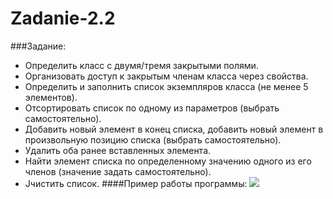 Zadanie-2.2
===========
###Задание:
*  Определить класс с двумя/тремя закрытыми полями.   
*  Организовать доступ к закрытым членам класса через свойства.   
*  Определить и заполнить список экземпляров класса (не менее 5 элементов).   
*  Отсортировать список по одному из параметров (выбрать самостоятельно).   
*  Добавить новый элемент в конец списка, добавить новый элемент в произвольную позицию списка (выбрать самостоятельно).  
*  Удалить оба ранее вставленных элемента.  
*  Найти элемент списка по определенному значению одного из его членов (значение задать самостоятельно).  
*  Jчистить список.
####Пример работы программы:
<a target="_blank" href="http://fastpic.ru"><img src="http://i66.fastpic.ru/big/2014/0721/f3/e5370dfe37c3168e9e1bd0f710b1e8f3.jpg" border="0"></a>
